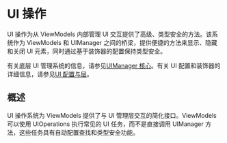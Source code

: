 # UI 操作

UI 操作为从 ViewModels 内部管理 UI 交互提供了高级、类型安全的方法。该系统作为 ViewModels 和 UIManager 之间的桥梁，提供便捷的方法来显示、隐藏和关闭 UI 元素，同时通过基于装饰器的配置保持类型安全。

有关底层 UI 管理系统的信息，请参见[UIManager 核心](04-03-03-01-uimanager-core.md)。有关 UI 配置和装饰器的详细信息，请参见[UI 配置与层](04-03-03-03-ui-configuration-layers.md)。

## 概述

UI 操作系统为 ViewModels 提供了与 UI 管理层交互的简化接口。ViewModels 可以使用 UIOperations 执行常见的 UI 任务，而不是直接调用 UIManager 方法，这些任务具有自动配置查找和类型安全功能。